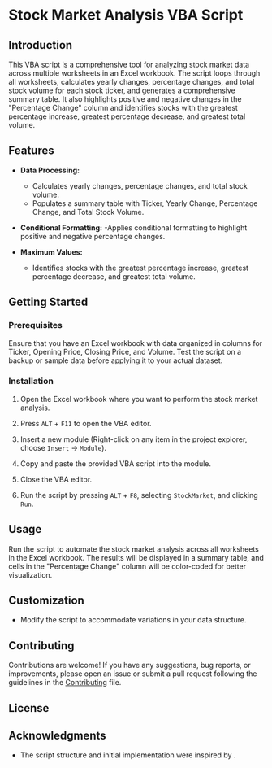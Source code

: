 # Stock Market Analysis VBA Script

## Introduction

This VBA script is a comprehensive tool for analyzing stock market data across multiple worksheets in an Excel workbook. The script loops through all worksheets, calculates yearly changes, percentage changes, and total stock volume for each stock ticker, and generates a comprehensive summary table. It also highlights positive and negative changes in the "Percentage Change" column and identifies stocks with the greatest percentage increase, greatest percentage decrease, and greatest total volume.

## Features

- **Data Processing:**
  - Calculates yearly changes, percentage changes, and total stock volume.
  - Populates a summary table with Ticker, Yearly Change, Percentage Change, and Total Stock Volume.

- **Conditional Formatting:**
  -Applies conditional formatting to highlight positive and negative percentage changes.

- **Maximum Values:**
  - Identifies stocks with the greatest percentage increase, greatest percentage decrease, and greatest total volume.

## Getting Started

### Prerequisites

Ensure that you have an Excel workbook with data organized in columns for Ticker, Opening Price, Closing Price, and Volume.
Test the script on a backup or sample data before applying it to your actual dataset.

### Installation

1. Open the Excel workbook where you want to perform the stock market analysis.

2. Press `ALT` + `F11` to open the VBA editor.

3. Insert a new module (Right-click on any item in the project explorer, choose `Insert` -> `Module`).

4. Copy and paste the provided VBA script into the module.

5. Close the VBA editor.

6. Run the script by pressing `ALT` + `F8`, selecting `StockMarket`, and clicking `Run`.

## Usage

Run the script to automate the stock market analysis across all worksheets in the Excel workbook. The results will be displayed in a summary table, and cells in the "Percentage Change" column will be color-coded for better visualization.

## Customization
- Modify the script to accommodate variations in your data structure.

## Contributing

Contributions are welcome! If you have any suggestions, bug reports, or improvements, please open an issue or submit a pull request following the guidelines in the [Contributing](CONTRIBUTING.md) file.

## License



## Acknowledgments

- The script structure and initial implementation were inspired by .


